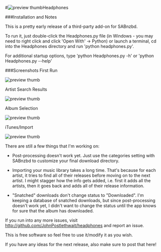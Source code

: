 #![preview thumb](https://github.com/JohnPostlethwait/headphones/raw/master/data/images/headphoneslogo.png)Headphones

###Installation and Notes

This is a pretty early release of a third-party add-on for SABnzbd.

To run it, just double-click the Headphones.py file (in Windows - you may need to right click and click 'Open With' -> Python) or launch a terminal, cd into the Headphones directory and run 'python headphones.py'.

For additional startup options, type 'python Headphones.py -h' or 'python Headphones.py --help'

###Screenshots
First Run

![preview thumb](http://img806.imageshack.us/img806/4202/headphones2.png)

Artist Search Results

![preview thumb](http://img12.imageshack.us/img12/7838/headphones4.png)

Album Selection

![preview thumb](http://img836.imageshack.us/img836/2880/headphones3.png)

iTunes/Import

![preview thumb](http://img62.imageshack.us/img62/1218/headphones1.png)

There are still a few things that I'm working on:

* Post-processing doesn't work yet. Just use the categories setting with SABnzbd to customize your final download directory.

* Importing your music library takes a long time. That's because for each artist, it tries to find all of their releases before moving on to the next artist. I might stagger how the info gets added, i.e. first it adds all the artists, then it goes back and adds all of their release information.

* "Snatched" downloads don't change status to "Downloaded". I'm keeping a database of snatched downloads, but since post-processing doesn't work yet, I didn't want to change the status until the app knows for sure that the album has downloaded.


If you run into any more issues, visit http://github.com/JohnPostlethwait/headphones and report an issue. 

This is free software so feel free to use it/modify it as you wish. 

If you have any ideas for the next release, also make sure to post that here!